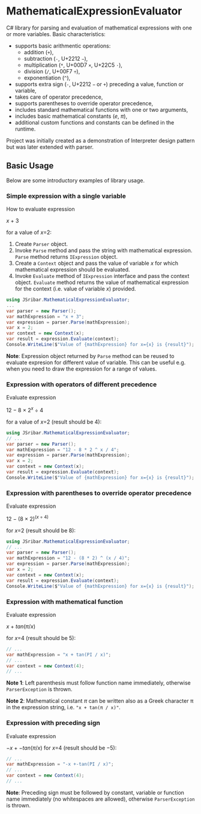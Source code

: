 # MathematicalExpressionEvaluator
C# library for parsing and evaluation of mathematical expressions with one or more variables. Basic characteristics: 
* supports basic arithmentic operations: 
    * addition (<code>+</code>), 
    * subtraction (<code>-</code>, U+2212 <code>−</code>), 
    * multiplication (<code>*</code>, U+00D7 <code>×</code>, U+22C5 <code>⋅</code>), 
    * division (<code>/</code>, U+00F7 <code>÷</code>), 
    * exponentiation (<code>^</code>), 
* supports extra sign (<code>-</code>, U+2212 <code>−</code> or <code>+</code>) preceding a value, function or variable,
* takes care of operator precedence, 
* supports parentheses to override operator precedence, 
* includes standard mathematical functions with one or two arguments,
* includes basic mathematical constants (_e_, _π_),
* additional custom functions and constants can be defined in the runtime.

Project was initially created as a demonstration of Interpreter design pattern but was later extended with parser.

## Basic Usage
Below are some introductory examples of library usage.

### Simple expression with a single variable
How to evaluate expression 

_x_ + 3

for a value of _x_=2:
1. Create <code>Parser</code> object.
2. Invoke <code>Parse</code> method and pass the string with mathematical expression. <code>Parse</code> method returns <code>IExpression</code> object.
3. Create a <code>Context</code> object and pass the value of variable _x_ for which mathematical expression should be evaluated.
3. Invoke <code>Evaluate</code> method of <code>IExpression</code> interface and pass the context object. <code>Evaluate</code> method returns the value of mathematical expression for the context (i.e. value of variable _x_) provided.
```csharp
using JSribar.MathematicalExpressionEvaluator;
...
var parser = new Parser();
var mathExpression = "x + 3";
var expression = parser.Parse(mathExpression);
var x = 2;
var context = new Context(x); 
var result = expression.Evaluate(context);
Console.WriteLine($"Value of {mathExpression} for x={x} is {result}");
```
**Note**: Expression object returned by <code>Parse</code> method can be reused to evaluate expresion for different value of variable. This can be useful e.g. when you need to draw the expression for a range of values.  

### Expression with operators of different precedence
Evaluate expression

12 − 8 × 2<sup>_x_</sup> ÷ 4

for a value of _x_=2 (result should be 4):
```csharp
using JSribar.MathematicalExpressionEvaluator;
// ...
var parser = new Parser();
var mathExpression = "12 - 8 * 2 ^ x / 4";
var expression = parser.Parse(mathExpression);
var x = 2;
var context = new Context(x); 
var result = expression.Evaluate(context);
Console.WriteLine($"Value of {mathExpression} for x={x} is {result}");
```

### Expression with parentheses to override operator precedence
Evaluate expression

12 − (8 × 2)<sup>(_x_ ÷ 4)</sup>

for _x_=2 (result should be 8):
```csharp
using JSribar.MathematicalExpressionEvaluator;
// ...
var parser = new Parser();
var mathExpression = "12 - (8 * 2) ^ (x / 4)";
var expression = parser.Parse(mathExpression);
var x = 2;
var context = new Context(x); 
var result = expression.Evaluate(context);
Console.WriteLine($"Value of {mathExpression} for x={x} is {result}");
```

### Expression with mathematical function
Evaluate expression

_x_ + _tan_(_π_/_x_)

for _x_=4 (result should be 5):
```csharp
// ...
var mathExpression = "x + tan(PI / x)";
// ...
var context = new Context(4); 
// ...
```
__Note 1__: Left parenthesis must follow function name immediately, otherwise <code>ParserException</code> is thrown.

__Note 2__: Mathematical constant _π_ can be written also as a Greek character π in the expression string, i.e. <code>"x + tan(π / x)"</code>.

### Expression with preceding sign
Evaluate expression

−*x* + −*tan*(_π_/_x_)
for _x_=4 (result should be −5):
```csharp
// ...
var mathExpression = "-x +-tan(PI / x)";
// ...
var context = new Context(4); 
// ...
```
__Note__: Preceding sign must be followed by constant, variable or function name immediately (no whitespaces are allowed), otherwise <code>ParserException</code> is thrown.
